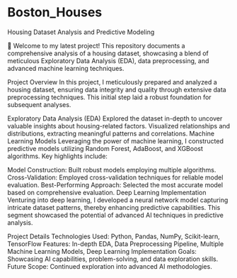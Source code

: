 # Boston_Houses

Housing Dataset Analysis and Predictive Modeling

🚀 Welcome to my latest project! This repository documents a comprehensive analysis of a housing dataset, showcasing a blend of meticulous Exploratory Data Analysis (EDA), data preprocessing, and advanced machine learning techniques.

Project Overview
In this project, I meticulously prepared and analyzed a housing dataset, ensuring data integrity and quality through extensive data preprocessing techniques. This initial step laid a robust foundation for subsequent analyses.

Exploratory Data Analysis (EDA)
Explored the dataset in-depth to uncover valuable insights about housing-related factors.
Visualized relationships and distributions, extracting meaningful patterns and correlations.
Machine Learning Models
Leveraging the power of machine learning, I constructed predictive models utilizing Random Forest, AdaBoost, and XGBoost algorithms. Key highlights include:

Model Construction: Built robust models employing multiple algorithms.
Cross-Validation: Employed cross-validation techniques for reliable model evaluation.
Best-Performing Approach: Selected the most accurate model based on comprehensive evaluation.
Deep Learning Implementation
Venturing into deep learning, I developed a neural network model capturing intricate dataset patterns, thereby enhancing predictive capabilities. This segment showcased the potential of advanced AI techniques in predictive analysis.

Project Details
Technologies Used: Python, Pandas, NumPy, Scikit-learn, TensorFlow
Features: In-depth EDA, Data Preprocessing Pipeline, Multiple Machine Learning Models, Deep Learning Implementation
Goals: Showcasing AI capabilities, problem-solving, and data exploration skills.
Future Scope: Continued exploration into advanced AI methodologies.
